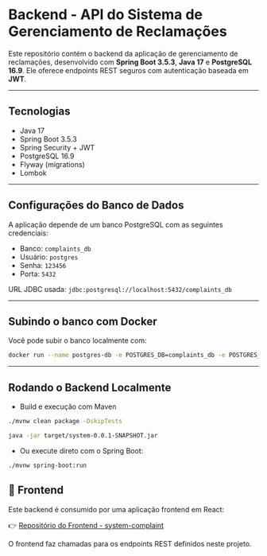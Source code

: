 # Backend - API do Sistema de Gerenciamento de Reclamações

Este repositório contém o backend da aplicação de gerenciamento de reclamações, desenvolvido com **Spring Boot 3.5.3**, **Java 17** e **PostgreSQL 16.9**. Ele oferece endpoints REST seguros com autenticação baseada em **JWT**.

---

## Tecnologias

- Java 17
- Spring Boot 3.5.3
- Spring Security + JWT
- PostgreSQL 16.9
- Flyway (migrations)
- Lombok

---

## Configurações do Banco de Dados

A aplicação depende de um banco PostgreSQL com as seguintes credenciais:

- Banco: `complaints_db`
- Usuário: `postgres`
- Senha: `123456`
- Porta: `5432`

URL JDBC usada: 
`jdbc:postgresql://localhost:5432/complaints_db`

---

## Subindo o banco com Docker

Você pode subir o banco localmente com:

```bash
docker run --name postgres-db -e POSTGRES_DB=complaints_db -e POSTGRES_USER=postgres -e POSTGRES_PASSWORD=123456 -p 5432:5432 -v pgdata:/var/lib/postgresql/data -d postgres:16 

```
---

## Rodando o Backend Localmente

- Build e execução com Maven
```bash
./mvnw clean package -DskipTests

java -jar target/system-0.0.1-SNAPSHOT.jar
```
- Ou execute direto com o Spring Boot:
```bash
./mvnw spring-boot:run
```
## 🔗 Frontend

Este backend é consumido por uma aplicação frontend em React:

👉 [Repositório do Frontend - system-complaint](https://github.com/MatheusBarbosa01/system-complaints.git)

O frontend faz chamadas para os endpoints REST definidos neste projeto.


